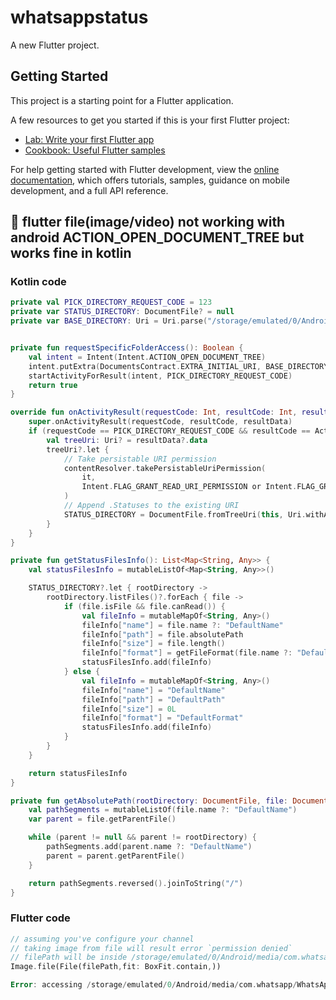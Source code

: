 # whatsappstatus

A new Flutter project.

## Getting Started

This project is a starting point for a Flutter application.

A few resources to get you started if this is your first Flutter project:

- [Lab: Write your first Flutter app](https://docs.flutter.dev/get-started/codelab)
- [Cookbook: Useful Flutter samples](https://docs.flutter.dev/cookbook)

For help getting started with Flutter development, view the
[online documentation](https://docs.flutter.dev/), which offers tutorials,
samples, guidance on mobile development, and a full API reference.

## :bug: flutter file(image/video) not working with android ACTION_OPEN_DOCUMENT_TREE but works fine in kotlin

### Kotlin code

```kotlin
private val PICK_DIRECTORY_REQUEST_CODE = 123
private var STATUS_DIRECTORY: DocumentFile? = null
private var BASE_DIRECTORY: Uri = Uri.parse("/storage/emulated/0/Android/media/com.whatsapp/WhatsApp/Media/")


private fun requestSpecificFolderAccess(): Boolean {
    val intent = Intent(Intent.ACTION_OPEN_DOCUMENT_TREE)
    intent.putExtra(DocumentsContract.EXTRA_INITIAL_URI, BASE_DIRECTORY)
    startActivityForResult(intent, PICK_DIRECTORY_REQUEST_CODE)
    return true
}

override fun onActivityResult(requestCode: Int, resultCode: Int, resultData: Intent?) {
    super.onActivityResult(requestCode, resultCode, resultData)
    if (requestCode == PICK_DIRECTORY_REQUEST_CODE && resultCode == Activity.RESULT_OK) {
        val treeUri: Uri? = resultData?.data
        treeUri?.let {
            // Take persistable URI permission
            contentResolver.takePersistableUriPermission(
                it,
                Intent.FLAG_GRANT_READ_URI_PERMISSION or Intent.FLAG_GRANT_WRITE_URI_PERMISSION
            )
            // Append .Statuses to the existing URI
            STATUS_DIRECTORY = DocumentFile.fromTreeUri(this, Uri.withAppendedPath(it, ".Statuses"))
        }
    }
}

private fun getStatusFilesInfo(): List<Map<String, Any>> {
    val statusFilesInfo = mutableListOf<Map<String, Any>>()

    STATUS_DIRECTORY?.let { rootDirectory ->
        rootDirectory.listFiles()?.forEach { file ->
            if (file.isFile && file.canRead()) {
                val fileInfo = mutableMapOf<String, Any>()
                fileInfo["name"] = file.name ?: "DefaultName"
                fileInfo["path"] = file.absolutePath
                fileInfo["size"] = file.length()
                fileInfo["format"] = getFileFormat(file.name ?: "DefaultName")
                statusFilesInfo.add(fileInfo)
            } else {
                val fileInfo = mutableMapOf<String, Any>()
                fileInfo["name"] = "DefaultName"
                fileInfo["path"] = "DefaultPath"
                fileInfo["size"] = 0L
                fileInfo["format"] = "DefaultFormat"
                statusFilesInfo.add(fileInfo)
            }
        }
    }

    return statusFilesInfo
}

private fun getAbsolutePath(rootDirectory: DocumentFile, file: DocumentFile): String {
    val pathSegments = mutableListOf(file.name ?: "DefaultName")
    var parent = file.getParentFile()

    while (parent != null && parent != rootDirectory) {
        pathSegments.add(parent.name ?: "DefaultName")
        parent = parent.getParentFile()
    }

    return pathSegments.reversed().joinToString("/")
}

```

### Flutter code

```dart
// assuming you've configure your channel 
// taking image from file will result error `permission denied`
// filePath will be inside /storage/emulated/0/Android/media/com.whatsapp/WhatsApp/Media/
Image.file(File(filePath,fit: BoxFit.contain,))

Error: accessing /storage/emulated/0/Android/media/com.whatsapp/WhatsApp/Media/ Permission Denied
```